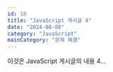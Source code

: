 ```yaml
---
id: 18
title: "JavaScript 게시글 4"
date: "2024-08-08"
category: "JavaScript"
mainCategory: "문제 해결"
---
```


이것은 JavaScript 게시글의 내용 4...
